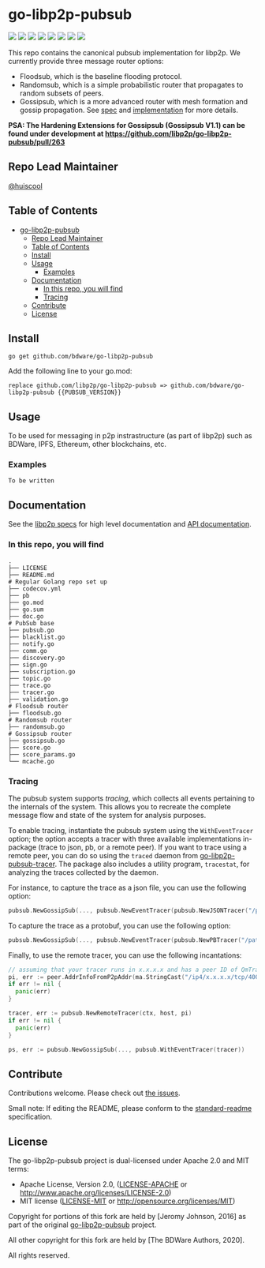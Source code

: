 # go-libp2p-pubsub

<p align="left">
  <a href="http://protocol.ai"><img src="https://img.shields.io/badge/made%20by-Protocol%20Labs-blue.svg?style=flat-square" /></a>
  <a href="https://bdware.org/"><img src="https://img.shields.io/badge/project-bdware-red.svg?style=flat-square" /></a>
  <a href="https://travis-ci.com/bdware/go-libp2p-pubsub"><img src="https://img.shields.io/travis/com/bdware/go-libp2p-pubsub/master?style=flat-square"></a>
  <a href="https://codecov.io/gh/bdware/go-libp2p-pubsub"><img src="https://img.shields.io/codecov/c/github/bdware/go-libp2p-pubsub?style=flat-square"></a>
  <a href="https://goreportcard.com/report/github.com/bdware/go-libp2p-pubsub"><img src="https://goreportcard.com/badge/github.com/bdware/go-libp2p-pubsub" /></a>
  <a href="https://github.com/RichardLitt/standard-readme"><img src="https://img.shields.io/badge/readme%20style-standard-brightgreen.svg?style=flat-square" /></a>
  <a href="https://pkg.go.dev/github.com/bdware/go-libp2p-pubsub"><img src="https://img.shields.io/badge/go.dev-reference-007d9c?logo=go&logoColor=white&style=flat-square" /></a>
  <a href=""><img src="https://img.shields.io/badge/golang-%3E%3D1.14.0-orange.svg?style=flat-square" /></a>
  <br>
</p>

This repo contains the canonical pubsub implementation for libp2p. We currently provide three message router options:
- Floodsub, which is the baseline flooding protocol.
- Randomsub, which is a simple probabilistic router that propagates to random subsets of peers.
- Gossipsub, which is a more advanced router with mesh formation and gossip propagation. See [spec](https://github.com/libp2p/specs/tree/master/pubsub/gossipsub) and  [implementation](https://github.com/libp2p/go-libp2p-pubsub/blob/master/gossipsub.go) for more details.

**PSA: The Hardening Extensions for Gossipsub (Gossipsub V1.1) can be found under development at https://github.com/libp2p/go-libp2p-pubsub/pull/263**

## Repo Lead Maintainer

[@huiscool](https://github.com/huiscool/)  

## Table of Contents

<!-- START doctoc generated TOC please keep comment here to allow auto update -->
<!-- DON'T EDIT THIS SECTION, INSTEAD RE-RUN doctoc TO UPDATE -->

- [go-libp2p-pubsub](#go-libp2p-pubsub)
  - [Repo Lead Maintainer](#repo-lead-maintainer)
  - [Table of Contents](#table-of-contents)
  - [Install](#install)
  - [Usage](#usage)
    - [Examples](#examples)
  - [Documentation](#documentation)
    - [In this repo, you will find](#in-this-repo-you-will-find)
    - [Tracing](#tracing)
  - [Contribute](#contribute)
  - [License](#license)

<!-- END doctoc generated TOC please keep comment here to allow auto update -->

## Install

```
go get github.com/bdware/go-libp2p-pubsub
```

Add the following line to your go.mod:
```
replace github.com/libp2p/go-libp2p-pubsub => github.com/bdware/go-libp2p-pubsub {{PUBSUB_VERSION}}
```

## Usage

To be used for messaging in p2p instrastructure (as part of libp2p) such as BDWare, IPFS, Ethereum, other blockchains, etc.

### Examples

`To be written`

## Documentation

See the [libp2p specs](https://github.com/libp2p/specs/tree/master/pubsub) for high level documentation
and [API documentation](https://pkg.go.dev/github.com/bdware/go-libp2p-pubsub).

### In this repo, you will find

```
.
├── LICENSE
├── README.md
# Regular Golang repo set up
├── codecov.yml
├── pb
├── go.mod
├── go.sum
├── doc.go
# PubSub base
├── pubsub.go
├── blacklist.go
├── notify.go
├── comm.go
├── discovery.go
├── sign.go
├── subscription.go
├── topic.go
├── trace.go
├── tracer.go
├── validation.go
# Floodsub router
├── floodsub.go
# Randomsub router
├── randomsub.go
# Gossipsub router
├── gossipsub.go
├── score.go
├── score_params.go
└── mcache.go
```

### Tracing

The pubsub system supports _tracing_, which collects all events pertaining to the internals of the system. This allows you to recreate the complete message flow and state of the system for analysis purposes.

To enable tracing, instantiate the pubsub system using the `WithEventTracer` option; the option accepts a tracer with three available implementations in-package (trace to json, pb, or a remote peer).
If you want to trace using a remote peer, you can do so using the `traced` daemon from [go-libp2p-pubsub-tracer](https://github.com/libp2p/go-libp2p-pubsub-tracer). The package also includes a utility program, `tracestat`, for analyzing the traces collected by the daemon.

For instance, to capture the trace as a json file, you can use the following option:
```go
pubsub.NewGossipSub(..., pubsub.NewEventTracer(pubsub.NewJSONTracer("/path/to/trace.json")))
```

To capture the trace as a protobuf, you can use the following option:
```go
pubsub.NewGossipSub(..., pubsub.NewEventTracer(pubsub.NewPBTracer("/path/to/trace.pb")))
```

Finally, to use the remote tracer, you can use the following incantations:
```go
// assuming that your tracer runs in x.x.x.x and has a peer ID of QmTracer
pi, err := peer.AddrInfoFromP2pAddr(ma.StringCast("/ip4/x.x.x.x/tcp/4001/p2p/QmTracer"))
if err != nil {
  panic(err)
}

tracer, err := pubsub.NewRemoteTracer(ctx, host, pi)
if err != nil {
  panic(err)
}

ps, err := pubsub.NewGossipSub(..., pubsub.WithEventTracer(tracer))
```

## Contribute

Contributions welcome. Please check out [the issues](https://github.com/BDWare/go-libp2p-pubsub/issues).

Small note: If editing the README, please conform to the [standard-readme](https://github.com/RichardLitt/standard-readme) specification.

## License

The go-libp2p-pubsub project is dual-licensed under Apache 2.0 and MIT terms:

- Apache License, Version 2.0, ([LICENSE-APACHE](./LICENSE-APACHE) or http://www.apache.org/licenses/LICENSE-2.0)
- MIT license ([LICENSE-MIT](./LICENSE-MIT) or http://opensource.org/licenses/MIT)

Copyright for portions of this fork are held by [Jeromy Johnson, 2016] as part of the original [go-libp2p-pubsub](https://github.com/libp2p/go-libp2p-pubsub) project.

All other copyright for this fork are held by [The BDWare Authors, 2020].

All rights reserved.
